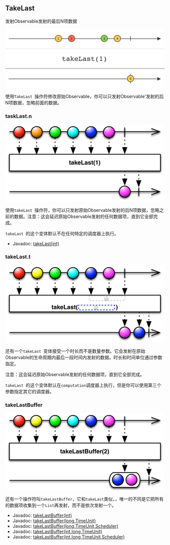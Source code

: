 

## TakeLast

发射Observable发射的最后N项数据

![takeLast](../images/operators/takeLast.c.png)

使用`TakeLast `操作符修改原始Observable，你可以只发射Observable'发射的后N项数据，忽略前面的数据。

### taskLast.n

![takeLast](../images/operators/takeLast.n.png)

使用`takeLast `操作符，你可以只发射原始Observable发射的后N项数据，忽略之前的数据。注意：这会延迟原始Observable发射的任何数据项，直到它全部完成。

`takeLast `的这个变体默认不在任何特定的调度器上执行。

* Javadoc: [takeLast(int)](http://reactivex.io/RxJava/javadoc/rx/Observable.html#takeLast(int))

### takeLast.t

![takeLast](../images/operators/takeLast.t.png)

还有一个`takeLast `变体接受一个时长而不是数量参数。它会发射在原始Observable的生命周期内最后一段时间内发射的数据。时长和时间单位通过参数指定。

注意：这会延迟原始Observable发射的任何数据项，直到它全部完成。

`takeLast `的这个变体默认在`computation`调度器上执行，但是你可以使用第三个参数指定其它的调度器。

### takeLastBuffer

![takeLast](../images/operators/takeLastBuffer.png)

还有一个操作符叫`takeLastBuffer`，它和`takeLast`类似，，唯一的不同是它把所有的数据项收集到一个`List`再发射，而不是依次发射一个。

* Javadoc: [takeLastBuffer(int)](http://reactivex.io/RxJava/javadoc/rx/Observable.html#takeLastBuffer(int))
* Javadoc: [takeLastBuffer(long,TimeUnit)](http://reactivex.io/RxJava/javadoc/rx/Observable.html#takeLastBuffer(long,%20java.util.concurrent.TimeUnit))
* Javadoc: [takeLastBuffer(long,TimeUnit,Scheduler)](http://reactivex.io/RxJava/javadoc/rx/Observable.html#takeLastBuffer(long,%20java.util.concurrent.TimeUnit,%20rx.Scheduler))
* Javadoc: [takeLastBuffer(int,long,TimeUnit)](http://reactivex.io/RxJava/javadoc/rx/Observable.html#takeLastBuffer(int,%20long,%20java.util.concurrent.TimeUnit))
* Javadoc: [takeLastBuffer(int,long,TimeUnit,Scheduler)](http://reactivex.io/RxJava/javadoc/rx/Observable.html#takeLastBuffer(int,%20long,%20java.util.concurrent.TimeUnit,%20rx.Scheduler))


